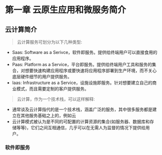 # 第一章 云原生应用和微服务简介

## 云计算简介

> 云计算服务可划分为以下几种类型:

* Saas: Software as a Serivce，软件即服务。提供给终端用户可以直接食用的应用程序。
* Paas: Platform as a Service，平台即服务。提供给终端用户工具和服务的集合，对想要快速构建应用程序或要快速将应用程序部署到生产环境，而不关心底层硬件细节的用户提供服务。
* Iaas: Infrastructure as a Service，设施设施即服务。针对想要建立自己的商业模式，而且需要定制的客户提供服务。

> 云计算，作为一个技术栈，可以这样解释:

* 通常谈及云计算指代的是一个技术栈，涵盖广泛的服务，其中很多服务都是建立在其他服务基础之上的，例如云
* 云计算模式被认为是不同的可配置的计算资源的集合\(如服务器、数据库和存储等等\)，它们之间互相通信，几乎可以在无需人为监督的情况下提供给用户。

### 软件即服务



